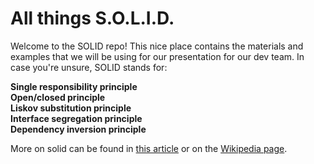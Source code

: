 # All things S.O.L.I.D.

Welcome to the SOLID repo! This nice place contains the materials and examples that
 we will be using for our presentation for our dev team. In case you're unsure, SOLID
 stands for:

**Single responsibility principle**<br>
**Open/closed principle**<br>
**Liskov substitution principle**<br>
**Interface segregation principle**<br>
**Dependency inversion principle**

More on solid can be found in [this article](https://blog.bitsrc.io/solid-principles-every-developer-should-know-b3bfa96bb688) or on the [Wikipedia page](https://en.wikipedia.org/wiki/SOLID).
